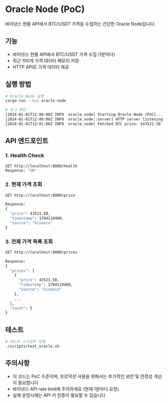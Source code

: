# Oracle Node (PoC)

바이낸스 현물 API에서 BTC/USDT 가격을 수집하는 간단한 Oracle Node입니다.

## 기능

- 바이낸스 현물 API에서 BTC/USDT 가격 수집 (1분마다)
- 최근 100개 가격 데이터 메모리 저장
- HTTP API로 가격 데이터 제공

## 실행 방법

```bash
# Oracle Node 실행
cargo run --bin oracle-node

# 로그 확인
[2024-01-01T12:00:00Z INFO  oracle_node] Starting Oracle Node (PoC)...
[2024-01-01T12:00:00Z INFO  oracle_node::server] HTTP server listening on 127.0.0.1:8080
[2024-01-01T12:01:00Z INFO  oracle_node] Fetched BTC price: $43521.50
```

## API 엔드포인트

### 1. Health Check
```bash
GET http://localhost:8080/health
Response: "OK"
```

### 2. 현재 가격 조회
```bash
GET http://localhost:8080/price

Response:
{
  "price": 43521.50,
  "timestamp": 1704110460,
  "source": "binance"
}
```

### 3. 전체 가격 목록 조회
```bash
GET http://localhost:8080/prices

Response:
{
  "prices": [
    {
      "price": 43521.50,
      "timestamp": 1704110460,
      "source": "binance"
    },
    ...
  ],
  "count": 5
}
```

## 테스트

```bash
# 테스트 스크립트 실행
./scripts/test_oracle.sh
```

## 주의사항

- 이 코드는 PoC 수준이며, 프로덕션 사용을 위해서는 추가적인 보안 및 안정성 개선이 필요합니다
- 바이낸스 API rate limit에 주의하세요 (현재 1분마다 요청)
- 실제 운영시에는 API 키 인증이 필요할 수 있습니다